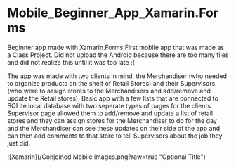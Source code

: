 # Mobile_Beginner_App_Xamarin.Forms
Beginner app made with Xamarin.Forms
First mobile app that was made as a Class Project.
Did not upload the Android because there are too many files and did not realize this until it was too late :(

The app was made with two clients in mind, the Merchandiser (who needed to organize products on the shelf of Retail Stores) and their Supervisors (who were to assign stores to the Merchandisers and add/remove and update the Retail stores).
Basic app with a few lists that are connected to SQLite local database with two seperate types of pages for the clients. Supervisor page allowed them to add/remove and update a list of retail stores and they can assign stores for the Merchandiser to do for the day and the Merchandiser can see these updates on their side of the app and can then add comments to that store to tell Supervisors about the job they just did.

![Xamarin](/Conjoined Mobile images.png?raw=true "Optional Title")
